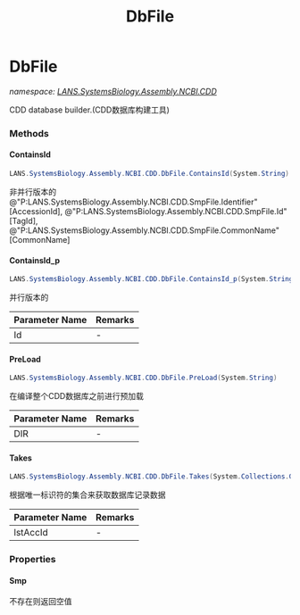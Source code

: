 ﻿---
title: DbFile
---

# DbFile
_namespace: [LANS.SystemsBiology.Assembly.NCBI.CDD](N-LANS.SystemsBiology.Assembly.NCBI.CDD.html)_

CDD database builder.(CDD数据库构建工具)

### Methods

#### ContainsId
```csharp
LANS.SystemsBiology.Assembly.NCBI.CDD.DbFile.ContainsId(System.String)
```
非并行版本的@"P:LANS.SystemsBiology.Assembly.NCBI.CDD.SmpFile.Identifier"[AccessionId], @"P:LANS.SystemsBiology.Assembly.NCBI.CDD.SmpFile.Id"[TagId], @"P:LANS.SystemsBiology.Assembly.NCBI.CDD.SmpFile.CommonName"[CommonName]

#### ContainsId_p
```csharp
LANS.SystemsBiology.Assembly.NCBI.CDD.DbFile.ContainsId_p(System.String)
```
并行版本的

|Parameter Name|Remarks|
|--------------|-------|
|Id|-|


#### PreLoad
```csharp
LANS.SystemsBiology.Assembly.NCBI.CDD.DbFile.PreLoad(System.String)
```
在编译整个CDD数据库之前进行预加载

|Parameter Name|Remarks|
|--------------|-------|
|DIR|-|


#### Takes
```csharp
LANS.SystemsBiology.Assembly.NCBI.CDD.DbFile.Takes(System.Collections.Generic.IEnumerable{System.String})
```
根据唯一标识符的集合来获取数据库记录数据

|Parameter Name|Remarks|
|--------------|-------|
|lstAccId|-|




### Properties

#### Smp
不存在则返回空值

